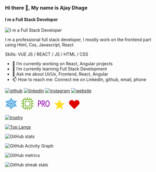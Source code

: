 ### Hi there 👋, My name is Ajay Dhage
#### I m a Full Stack Developer
![I m a Full Stack Developer](https://source.unsplash.com/collection/190727/1600x900)

I m a professional full stack developer, I mostly work on the frontend part using Html, Css, Javascript, React 

Skills: VUE JS / REACT / JS / HTML / CSS

- 🔭 I’m currently working on React, Angular projects  
- 🌱 I’m currently learning Full Stack Development 
- 💬 Ask me about Ui/Ux, Frontend, React, Angular  
- 📫 How to reach me: Connect me on LinkedIn, github, email, phone  


[<img src='https://cdn.jsdelivr.net/npm/simple-icons@3.0.1/icons/github.svg' alt='github' height='40'>](https://github.com/githubajaydhage)  [<img src='https://cdn.jsdelivr.net/npm/simple-icons@3.0.1/icons/linkedin.svg' alt='linkedin' height='40'>](https://www.linkedin.com/in/https://www.linkedin.com/in/ajay-dhage-88aab9164/)  [<img src='https://cdn.jsdelivr.net/npm/simple-icons@3.0.1/icons/instagram.svg' alt='instagram' height='40'>](https://www.instagram.com/_ajay_dhage_/)  [<img src='https://cdn.jsdelivr.net/npm/simple-icons@3.0.1/icons/icloud.svg' alt='website' height='40'>](https://nifty-johnson-27cfaa.netlify.app/)  

<a href='https://archiveprogram.github.com/'><img src='https://raw.githubusercontent.com/acervenky/animated-github-badges/master/assets/acbadge.gif' width='40' height='40'></a> <a href='https://docs.github.com/en/developers'><img src='https://raw.githubusercontent.com/acervenky/animated-github-badges/master/assets/devbadge.gif' width='40' height='40'></a> <a href='https://github.com/pricing'><img src='https://raw.githubusercontent.com/acervenky/animated-github-badges/master/assets/pro.gif' width='40' height='40'></a> <a href='https://stars.github.com/'><img src='https://raw.githubusercontent.com/acervenky/animated-github-badges/master/assets/starbadge.gif' width='35' height='35'></a> <a href='https://docs.github.com/en/github/supporting-the-open-source-community-with-github-sponsors'><img src='https://raw.githubusercontent.com/acervenky/animated-github-badges/master/assets/sponsorbadge.gif' width='35' height='35'></a> 

[![trophy](https://github-profile-trophy.vercel.app/?username=githubajaydhage)](https://github.com/ryo-ma/github-profile-trophy)

[![Top Langs](https://github-readme-stats.vercel.app/api/top-langs/?username=githubajaydhage)](https://github.com/anuraghazra/github-readme-stats)

![GitHub stats](https://github-readme-stats.vercel.app/api?username=githubajaydhage&show_icons=true)  

![GitHub Activity Graph](https://activity-graph.herokuapp.com/graph?username=githubajaydhage)  

![GitHub metrics](https://metrics.lecoq.io/githubajaydhage)  

![GitHub streak stats](https://github-readme-streak-stats.herokuapp.com/?user=githubajaydhage)  



<!--
**githubajaydhage/githubajaydhage** is a ✨ _special_ ✨ repository because its `README.md` (this file) appears on your GitHub profile.

Here are some ideas to get you started:

- 🔭 I’m currently working on ...
- 🌱 I’m currently learning ...
- 👯 I’m looking to collaborate on ...
- 🤔 I’m looking for help with ...
- 💬 Ask me about ...
- 📫 How to reach me: ...
- 😄 Pronouns: ...
- ⚡ Fun fact: ...
-->
